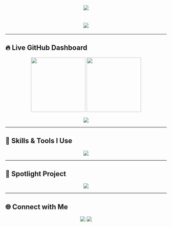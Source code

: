 <!--Profile README -->
<p align="center">
  <img src="https://img.shields.io/badge/hey,%20myself%20soham patil-%23d8b4fe?style=for-the-badge&logoColor=white" />
</p>
<h1 align="center">
  <img src="https://readme-typing-svg.herokuapp.com?font=Fira+Code&size=28&pause=1000&color=00F7FF&center=true&vCenter=true&width=600&lines=|+GPA'26+🎓+|+ex-RSMLite+🌟+|;AI+%7C+Data+Science+%7C+Web+Creator;Computer+Engineering+🚀;Building+in+public!"/>
</h1>

---

## 🔥 Live GitHub Dashboard

<p align="center">
  <img src="https://github-readme-streak-stats.herokuapp.com?user=soham-kyo&theme=radical&hide_border=true" height="170"/>
  <img src="https://github-readme-stats.vercel.app/api?username=soham-kyo&show_icons=true&theme=radical&hide_border=true" height="170"/>
</p>

<p align="center">
  <img src="https://github-readme-activity-graph.vercel.app/graph?username=soham-kyo&theme=redical&hide_border=true" />
</p>

---

## 🧠 Skills & Tools I Use
<p align="center">
  <img src="https://skillicons.dev/icons?i=python,js,react,nodejs,express,mongodb,html,css,git,github,vscode,figma" />
</p>

---

## 🚀 Spotlight Project
<p align="center">
  <a href="https://github.com/soham-kyo/Interactive-Story-Telling-App">
    <img src="https://github-readme-stats.vercel.app/api/pin/?username=soham-kyo&repo=Interactive-Story-Telling-App&theme=radical&hide_border=true" />
  </a>
</p>

---

## 🌐 Connect with Me
<p align="center">
  <a href="mailto:sohamkyo@gmail.com"><img src="https://img.shields.io/badge/Email-D14836?style=for-the-badge&logo=gmail&logoColor=white"/></a>
  <a href="https://www.linkedin.com/in/sohamkyo"><img src="https://img.shields.io/badge/LinkedIn-0077B5?style=for-the-badge&logo=linkedin&logoColor=white"/></a>
</p>
